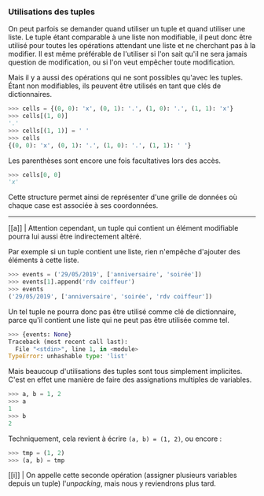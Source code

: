 ### Utilisations des tuples

On peut parfois se demander quand utiliser un tuple et quand utiliser une liste.
Le tuple étant comparable à une liste non modifiable, il peut donc être utilisé pour toutes les opérations attendant une liste et ne cherchant pas à la modifier.
Il est même préférable de l'utiliser si l'on sait qu'il ne sera jamais question de modification, ou si l'on veut empêcher toute modification.

Mais il y a aussi des opérations qui ne sont possibles qu'avec les tuples.
Étant non modifiables, ils peuvent être utilisés en tant que clés de dictionnaires.

```python
>>> cells = {(0, 0): 'x', (0, 1): '.', (1, 0): '.', (1, 1): 'x'}
>>> cells[(1, 0)]
'.'
>>> cells[(1, 1)] = ' '
>>> cells
{(0, 0): 'x', (0, 1): '.', (1, 0): '.', (1, 1): ' '}
```

Les parenthèses sont encore une fois facultatives lors des accès.

```python
>>> cells[0, 0]
'x'
```

Cette structure permet ainsi de représenter d'une grille de données où chaque case est associée à ses coordonnées.

--------------------

[[a]]
| Attention cependant, un tuple qui contient un élément modifiable pourra lui aussi être indirectement altéré.

Par exemple si un tuple contient une liste, rien n'empêche d'ajouter des éléments à cette liste.

```python
>>> events = ('29/05/2019', ['anniversaire', 'soirée'])
>>> events[1].append('rdv coiffeur')
>>> events
('29/05/2019', ['anniversaire', 'soirée', 'rdv coiffeur'])
```

Un tel tuple ne pourra donc pas être utilisé comme clé de dictionnaire, parce qu'il contient une liste qui ne peut pas être utilisée comme tel.

```python
>>> {events: None}
Traceback (most recent call last):
  File "<stdin>", line 1, in <module>
TypeError: unhashable type: 'list'
```

Mais beaucoup d'utilisations des tuples sont tous simplement implicites.
C'est en effet une manière de faire des assignations multiples de variables.

```python
>>> a, b = 1, 2
>>> a
1
>>> b
2
```

Techniquement, cela revient à écrire `(a, b) = (1, 2)`, ou encore :

```python
>>> tmp = (1, 2)
>>> (a, b) = tmp
```

[[i]]
| On appelle cette seconde opération (assigner plusieurs variables depuis un tuple) l'_unpacking_, mais nous y reviendrons plus tard.
